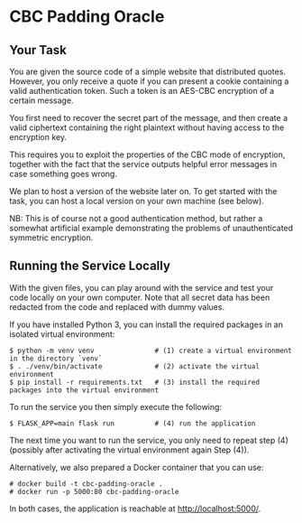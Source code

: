 # CBC Padding Oracle

## Your Task

You are given the source code of a simple website that distributed quotes.
However, you only receive a quote if you can present a cookie containing a
valid authentication token.  Such a token is an AES-CBC encryption of a certain
message.

You first need to recover the secret part of the message, and then create a valid
ciphertext containing the right plaintext without having access to the
encryption key.

This requires you to exploit the properties of the CBC mode of encryption,
together with the fact that the service outputs helpful error messages in case
something goes wrong.

We plan to host a version of the website later on.  To get started with the
task, you can host a local version on your own machine (see below).

NB: This is of course not a good authentication method, but rather a somewhat
artificial example demonstrating the problems of unauthenticated symmetric
encryption.



## Running the Service Locally

With the given files, you can play around with the service and test your code
locally on your own computer.  Note that all secret data has been redacted from
the code and replaced with dummy values.

If you have installed Python 3, you can install the required packages in an
isolated virtual environment:
```
$ python -m venv venv               # (1) create a virtual environment in the directory `venv`
$ . ./venv/bin/activate             # (2) activate the virtual environment
$ pip install -r requirements.txt   # (3) install the required packages into the virtual environment
```
To run the service you then simply execute the following:
```
$ FLASK_APP=main flask run          # (4) run the application
```
The next time you want to run the service, you only need to repeat step (4)
(possibly after activating the virtual environment again Step (4)).

Alternatively, we also prepared a Docker container that you can use:
```
# docker build -t cbc-padding-oracle .
# docker run -p 5000:80 cbc-padding-oracle
```

In both cases, the application is reachable at <http://localhost:5000/>.

